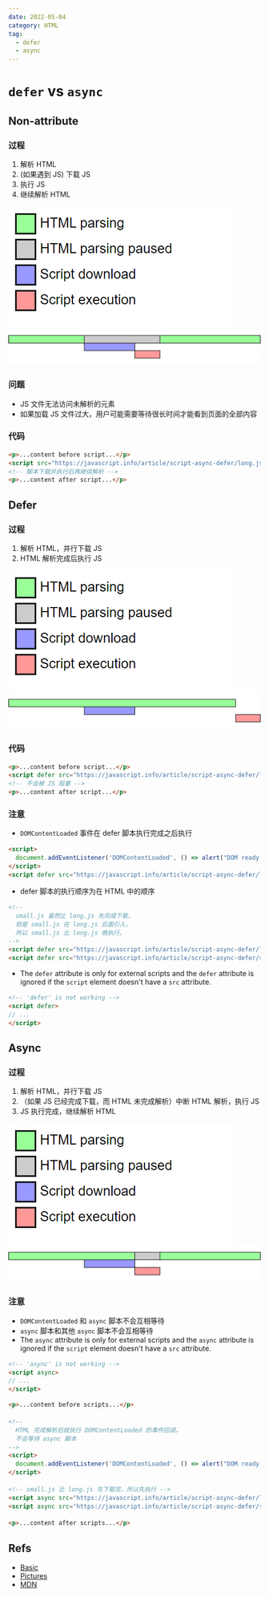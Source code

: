 ```yaml
---
date: 2022-05-04
category: HTML
tag:
  - defer
  - async
---
```


# `defer` vs `async`

## Non-attribute

### 过程

1. 解析 HTML
2. (如果遇到 JS) 下载 JS
3. 执行 JS
4. 继续解析 HTML

![define](./images/define.png)
![none](./images/none.png)

### 问题

- JS 文件无法访问未解析的元素
- 如果加载 JS 文件过大，用户可能需要等待很长时间才能看到页面的全部内容

### 代码

```html
<p>...content before script...</p>
<script src="https://javascript.info/article/script-async-defer/long.js?speed=1"></script>
<!-- 脚本下载并执行后再继续解析 -->
<p>...content after script...</p>
```

## Defer

### 过程

1. 解析 HTML，并行下载 JS
2. HTML 解析完成后执行 JS

![define](./images/define.png)
![defer](./images/defer.png)

### 代码

```html
<p>...content before script...</p>
<script defer src="https://javascript.info/article/script-async-defer/long.js?speed=1"></script>
<!-- 不会被 JS 阻塞 -->
<p>...content after script...</p>
```

### 注意

- `DOMContentLoaded` 事件在 defer 脚本执行完成之后执行

```html
<script>
  document.addEventListener('DOMContentLoaded', () => alert("DOM ready after defer!"));
</script>
<script defer src="https://javascript.info/article/script-async-defer/long.js?speed=1"></script>
```

- defer 脚本的执行顺序为在 HTML 中的顺序

```html
<!-- 
  small.js 虽然比 long.js 先完成下载，
  但是 small.js 在 long.js 后面引入，
  所以 small.js 比 long.js 晚执行。
-->
<script defer src="https://javascript.info/article/script-async-defer/long.js"></script>
<script defer src="https://javascript.info/article/script-async-defer/small.js"></script>
```

- The `defer` attribute is only for external scripts and the `defer` attribute is ignored if the `script` element doesn't have a `src` attribute.

```html
<!-- 'defer' is not working -->
<script defer>
// ...  
</script>
```

## Async

### 过程

1. 解析 HTML，并行下载 JS
2. （如果 JS 已经完成下载，而 HTML 未完成解析）中断 HTML 解析，执行 JS
3. JS 执行完成，继续解析 HTML

![define](./images/define.png)
![async](./images/async.png)

### 注意

- `DOMContentLoaded` 和 `async` 脚本不会互相等待
- `async` 脚本和其他 `async` 脚本不会互相等待
- The `async` attribute is only for external scripts and the `async` attribute is ignored if the `script` element doesn't have a `src` attribute.

```html
<!-- 'async' is not working -->
<script async>
// ...  
</script>
```

```html
<p>...content before scripts...</p>

<!--
  HTML 完成解析后就执行 DOMContentLoaded 的事件回调，
  不会等待 async 脚本
-->
<script>
  document.addEventListener('DOMContentLoaded', () => alert("DOM ready!"));
</script>

<!-- small.js 比 long.js 先下载完，所以先执行 -->
<script async src="https://javascript.info/article/script-async-defer/long.js"></script>
<script async src="https://javascript.info/article/script-async-defer/small.js"></script>

<p>...content after scripts...</p>
```

## Refs

- [Basic](https://javascript.info/script-async-defer)
- [Pictures](https://www.growingwiththeweb.com/2014/02/async-vs-defer-attributes.html)
- [MDN](https://developer.mozilla.org/en-US/docs/Web/HTML/Element/script)
